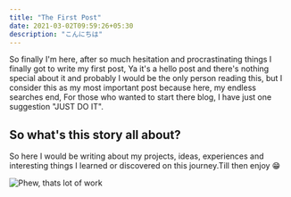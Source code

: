 ```yaml
---
title: "The First Post"
date: 2021-03-02T09:59:26+05:30
description: "こんにちは"
---
```


So finally I'm here, after so much hesitation and procrastinating things I finally got to write my first post, Ya it's a hello post and there's nothing special about it and probably I would be the only person reading this, but I consider this as my most important post because here, my endless searches end, For those who wanted to start there blog, I have just one suggestion "JUST DO IT".

## So what's this story all about?
So here I would be writing about my projects, ideas, experiences and interesting things I learned or discovered on this journey.Till then enjoy 😁


![Phew, thats lot of work](/meme/phew.gif)


